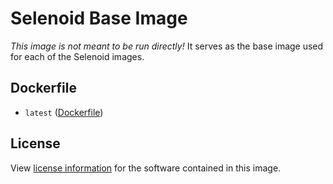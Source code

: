 [license]: https://github.com/selenoidhq/docker-selenoid/blob/master/LICENSE
[dockerfile-latest]: https://github.com/selenoidhq/docker-selenoid/blob/master/base/Dockerfile

# Selenoid Base Image
*This image is not meant to be run directly!* 
It serves as the base image used for each of the Selenoid images.

## Dockerfile
* `latest` ([Dockerfile][dockerfile-latest])

## License
View [license information][license] for the software contained in this image.